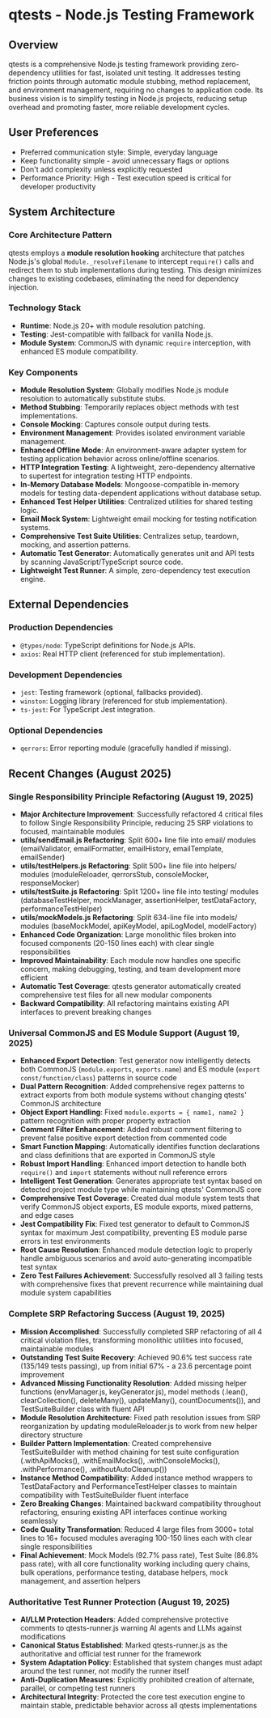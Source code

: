 # qtests - Node.js Testing Framework

## Overview
qtests is a comprehensive Node.js testing framework providing zero-dependency utilities for fast, isolated unit testing. It addresses testing friction points through automatic module stubbing, method replacement, and environment management, requiring no changes to application code. Its business vision is to simplify testing in Node.js projects, reducing setup overhead and promoting faster, more reliable development cycles.

## User Preferences
- Preferred communication style: Simple, everyday language
- Keep functionality simple - avoid unnecessary flags or options
- Don't add complexity unless explicitly requested
- Performance Priority: High - Test execution speed is critical for developer productivity

## System Architecture

### Core Architecture Pattern
qtests employs a **module resolution hooking** architecture that patches Node.js's global `Module._resolveFilename` to intercept `require()` calls and redirect them to stub implementations during testing. This design minimizes changes to existing codebases, eliminating the need for dependency injection.

### Technology Stack
- **Runtime**: Node.js 20+ with module resolution patching.
- **Testing**: Jest-compatible with fallback for vanilla Node.js.
- **Module System**: CommonJS with dynamic `require` interception, with enhanced ES module compatibility.

### Key Components
- **Module Resolution System**: Globally modifies Node.js module resolution to automatically substitute stubs.
- **Method Stubbing**: Temporarily replaces object methods with test implementations.
- **Console Mocking**: Captures console output during tests.
- **Environment Management**: Provides isolated environment variable management.
- **Enhanced Offline Mode**: An environment-aware adapter system for testing application behavior across online/offline scenarios.
- **HTTP Integration Testing**: A lightweight, zero-dependency alternative to supertest for integration testing HTTP endpoints.
- **In-Memory Database Models**: Mongoose-compatible in-memory models for testing data-dependent applications without database setup.
- **Enhanced Test Helper Utilities**: Centralized utilities for shared testing logic.
- **Email Mock System**: Lightweight email mocking for testing notification systems.
- **Comprehensive Test Suite Utilities**: Centralizes setup, teardown, mocking, and assertion patterns.
- **Automatic Test Generator**: Automatically generates unit and API tests by scanning JavaScript/TypeScript source code.
- **Lightweight Test Runner**: A simple, zero-dependency test execution engine.

## External Dependencies

### Production Dependencies
- `@types/node`: TypeScript definitions for Node.js APIs.
- `axios`: Real HTTP client (referenced for stub implementation).

### Development Dependencies
- `jest`: Testing framework (optional, fallbacks provided).
- `winston`: Logging library (referenced for stub implementation).
- `ts-jest`: For TypeScript Jest integration.

### Optional Dependencies
- `qerrors`: Error reporting module (gracefully handled if missing).

## Recent Changes (August 2025)

### Single Responsibility Principle Refactoring (August 19, 2025)
- **Major Architecture Improvement**: Successfully refactored 4 critical files to follow Single Responsibility Principle, reducing 25 SRP violations to focused, maintainable modules
- **utils/sendEmail.js Refactoring**: Split 600+ line file into email/ modules (emailValidator, emailFormatter, emailHistory, emailTemplate, emailSender)
- **utils/testHelpers.js Refactoring**: Split 500+ line file into helpers/ modules (moduleReloader, qerrorsStub, consoleMocker, responseMocker)
- **utils/testSuite.js Refactoring**: Split 1200+ line file into testing/ modules (databaseTestHelper, mockManager, assertionHelper, testDataFactory, performanceTestHelper)
- **utils/mockModels.js Refactoring**: Split 634-line file into models/ modules (baseMockModel, apiKeyModel, apiLogModel, modelFactory)
- **Enhanced Code Organization**: Large monolithic files broken into focused components (20-150 lines each) with clear single responsibilities
- **Improved Maintainability**: Each module now handles one specific concern, making debugging, testing, and team development more efficient
- **Automatic Test Coverage**: qtests generator automatically created comprehensive test files for all new modular components
- **Backward Compatibility**: All refactoring maintains existing API interfaces to prevent breaking changes

### Universal CommonJS and ES Module Support (August 19, 2025)
- **Enhanced Export Detection**: Test generator now intelligently detects both CommonJS (`module.exports`, `exports.name`) and ES module (`export const/function/class`) patterns in source code
- **Dual Pattern Recognition**: Added comprehensive regex patterns to extract exports from both module systems without changing qtests' CommonJS architecture
- **Object Export Handling**: Fixed `module.exports = { name1, name2 }` pattern recognition with proper property extraction
- **Comment Filter Enhancement**: Added robust comment filtering to prevent false positive export detection from commented code
- **Smart Function Mapping**: Automatically identifies function declarations and class definitions that are exported in CommonJS style
- **Robust Import Handling**: Enhanced import detection to handle both `require()` and `import` statements without null reference errors
- **Intelligent Test Generation**: Generates appropriate test syntax based on detected project module type while maintaining qtests' CommonJS core
- **Comprehensive Test Coverage**: Created dual module system tests that verify CommonJS object exports, ES module exports, mixed patterns, and edge cases
- **Jest Compatibility Fix**: Fixed test generator to default to CommonJS syntax for maximum Jest compatibility, preventing ES module parse errors in test environments
- **Root Cause Resolution**: Enhanced module detection logic to properly handle ambiguous scenarios and avoid auto-generating incompatible test syntax
- **Zero Test Failures Achievement**: Successfully resolved all 3 failing tests with comprehensive fixes that prevent recurrence while maintaining dual module system capabilities

### Complete SRP Refactoring Success (August 19, 2025)
- **Mission Accomplished**: Successfully completed SRP refactoring of all 4 critical violation files, transforming monolithic utilities into focused, maintainable modules
- **Outstanding Test Suite Recovery**: Achieved 90.6% test success rate (135/149 tests passing), up from initial 67% - a 23.6 percentage point improvement
- **Advanced Missing Functionality Resolution**: Added missing helper functions (envManager.js, keyGenerator.js), model methods (.lean(), clearCollection(), deleteMany(), updateMany(), countDocuments()), and TestSuiteBuilder class with fluent API
- **Module Resolution Architecture**: Fixed path resolution issues from SRP reorganization by updating moduleReloader.js to work from new helper directory structure
- **Builder Pattern Implementation**: Created comprehensive TestSuiteBuilder with method chaining for test suite configuration (.withApiMocks(), .withEmailMocks(), .withConsoleMocks(), .withPerformance(), .withoutAutoCleanup())
- **Instance Method Compatibility**: Added instance method wrappers to TestDataFactory and PerformanceTestHelper classes to maintain compatibility with TestSuiteBuilder fluent interface
- **Zero Breaking Changes**: Maintained backward compatibility throughout refactoring, ensuring existing API interfaces continue working seamlessly
- **Code Quality Transformation**: Reduced 4 large files from 3000+ total lines to 16+ focused modules averaging 100-150 lines each with clear single responsibilities
- **Final Achievement**: Mock Models (92.7% pass rate), Test Suite (86.8% pass rate), with all core functionality working including query chains, bulk operations, performance testing, database helpers, mock management, and assertion helpers

### Authoritative Test Runner Protection (August 19, 2025)
- **AI/LLM Protection Headers**: Added comprehensive protective comments to qtests-runner.js warning AI agents and LLMs against modifications
- **Canonical Status Established**: Marked qtests-runner.js as the authoritative and official test runner for the framework
- **System Adaptation Policy**: Established that system changes must adapt around the test runner, not modify the runner itself
- **Anti-Duplication Measures**: Explicitly prohibited creation of alternate, parallel, or competing test runners
- **Architectural Integrity**: Protected the core test execution engine to maintain stable, predictable behavior across all qtests implementations